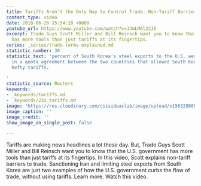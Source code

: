 ```yaml
---
title: Tariffs Aren’t the Only Way to Control Trade. Non-Tariff Barriers, Explained.
content_type: video
date: 2018-06-26 15:54:28 +0000
youtube_url: https://www.youtube.com/watch?v=JJmLMAl22JE
excerpt: Trade Guys Scott Miller and Bill Reinsch want you to know that the U.S. government
  has more tools than just tariffs at its fingertips.
series: _series/trade-terms-explained.md
statistic_number: 30
statistic_text: 'percent of South Korea’s steel exports to the U.S. were cut in 2018
  in a quota agreement between the two countries that allowed South Korea to avoid
  hefty tariffs.

'
statistic_source: Reuters
keywords:
- _keywords/tariffs.md
- _keywords/232_tariffs.md
image: "https://res.cloudinary.com/csisideaslab/image/upload/v1563298002/trade-guys/tariffs_control_trade.jpg"
image_caption: ''
image_credit: ''
show_image_on_single_post: false

---
```

Tariffs are making news headlines a lot these day. But, Trade Guys Scott Miller and Bill Reinsch want you to know that the U.S. government has more tools than just tariffs at its fingertips. In this video, Scott explains non-tariff barriers to trade. Sanctioning Iran and limiting steel exports from South Korea are just two examples of how the U.S. government curbs the flow of trade, without using tariffs. Learn more. Watch this video.